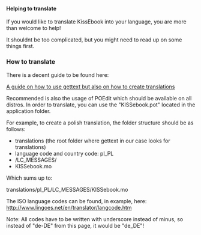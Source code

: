#### Helping to translate

If you would like to translate KissEbook into your language, you are more than welcome to help!

It shouldnt be too complicated, but you might need to read up on some things first.

### How to translate

There is a decent guide to be found here:

[A guide on how to use gettext but also on how to create translations](http://www.mirrorservice.org/pub/NetBSD/NetBSD-release-6/src/gnu/dist/gettext/gettext-tools/doc/tutorial.html)

Recommended is also the usage of POEdit which should be available on all distros. In order to translate, you can use the "KISSebook.pot" located in the application folder.


For example, to create a polish translation, the folder structure should be as follows:

- translations (the root folder where gettext in our case looks for translations)
- language code and country code: pl_PL
- /LC_MESSAGES/
- KISSebook.mo


Which sums up to:

translations/pl_PL/LC_MESSAGES/KISSebook.mo


The ISO language codes can be found, in example, here:
http://www.lingoes.net/en/translator/langcode.htm

Note: All codes have to be written with underscore instead of minus, so instead of "de-DE" from this page, it would be "de_DE"!